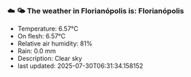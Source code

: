 ### ☁️ 🌤️  The weather in Florianópolis is: Florianópolis

- Temperature: 6.57°C
- On flesh: 6.57°C
- Relative air humidity: 81%
- Rain: 0.0 mm
- Description: Clear sky
- last updated: 2025-07-30T06:31:34.158152
